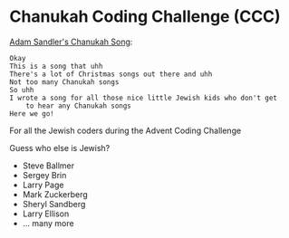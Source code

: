 # Chanukah Coding Challenge (CCC)

[Adam Sandler's Chanukah Song](https://www.youtube.com/watch?v=KX5Z-HpHH9g):
```
Okay
This is a song that uhh
There's a lot of Christmas songs out there and uhh
Not too many Chanukah songs
So uhh
I wrote a song for all those nice little Jewish kids who don't get
    to hear any Chanukah songs
Here we go!
```

For all the Jewish coders during the Advent Coding Challenge

Guess who else is Jewish?
- Steve Ballmer
- Sergey Brin
- Larry Page
- Mark Zuckerberg
- Sheryl Sandberg
- Larry Ellison
- ... many more
